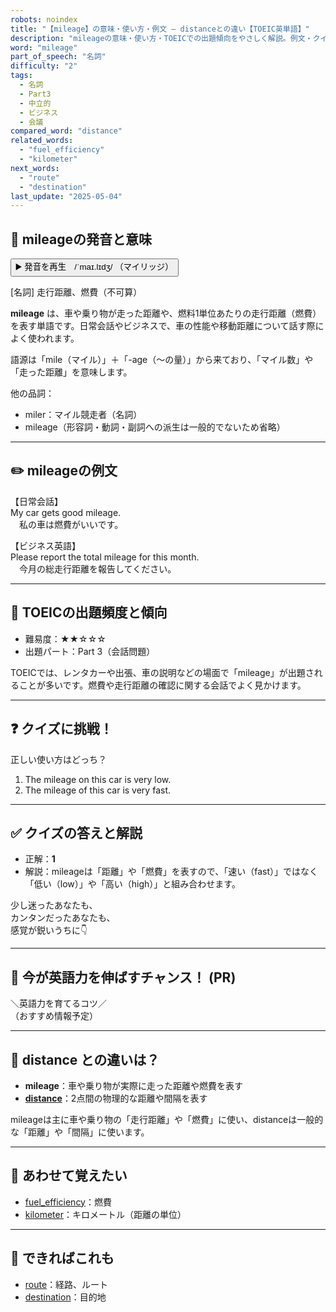 ```yaml
---
robots: noindex
title: "【mileage】の意味・使い方・例文 ― distanceとの違い【TOEIC英単語】"
description: "mileageの意味・使い方・TOEICでの出題傾向をやさしく解説。例文・クイズ付きでdistanceとの違いもわかりやすく学べます。"
word: "mileage"
part_of_speech: "名詞"
difficulty: "2"
tags:
  - 名詞
  - Part3
  - 中立的
  - ビジネス
  - 会議
compared_word: "distance"
related_words:
  - "fuel_efficiency"
  - "kilometer"
next_words:
  - "route"
  - "destination"
last_update: "2025-05-04"
---
```


## 🔰 mileageの発音と意味

<button class="play-audio" onclick="playTTS('mileage')">
  <span class="play-audio-main">
    ▶️ 発音を再生　/ˈmaɪ.lɪdʒ/
  </span>
  <span class="play-audio-sub">
    （マイリッジ）
  </span>
</button>

[名詞] 走行距離、燃費（不可算）

**mileage** は、車や乗り物が走った距離や、燃料1単位あたりの走行距離（燃費）を表す単語です。日常会話やビジネスで、車の性能や移動距離について話す際によく使われます。

語源は「mile（マイル）」＋「-age（～の量）」から来ており、「マイル数」や「走った距離」を意味します。

他の品詞：  
- miler：マイル競走者（名詞）
- mileage（形容詞・動詞・副詞への派生は一般的でないため省略）

---

## ✏️ mileageの例文

【日常会話】  
My car gets good mileage.  
　私の車は燃費がいいです。

【ビジネス英語】  
Please report the total mileage for this month.  
　今月の総走行距離を報告してください。

---

## 🎯 TOEICの出題頻度と傾向

- 難易度：★★☆☆☆
- 出題パート：Part 3（会話問題）

TOEICでは、レンタカーや出張、車の説明などの場面で「mileage」が出題されることが多いです。燃費や走行距離の確認に関する会話でよく見かけます。

---

## ❓ クイズに挑戦！

正しい使い方はどっち？

1. The mileage on this car is very low.  
2. The mileage of this car is very fast.

---

## ✅ クイズの答えと解説

- 正解：**1**
- 解説：mileageは「距離」や「燃費」を表すので、「速い（fast）」ではなく「低い（low）」や「高い（high）」と組み合わせます。

少し迷ったあなたも、  
カンタンだったあなたも、  
感覚が鋭いうちに👇️

---

## 🚀 今が英語力を伸ばすチャンス！ (PR)

<div class="info-center">
＼英語力を育てるコツ／<br>  
（おすすめ情報予定）
</div>

---

## 🤔  distance との違いは？

- **mileage**：車や乗り物が実際に走った距離や燃費を表す
- **[distance](/word/distance)**：2点間の物理的な距離や間隔を表す

mileageは主に車や乗り物の「走行距離」や「燃費」に使い、distanceは一般的な「距離」や「間隔」に使います。

---

## 🧩 あわせて覚えたい

- [fuel_efficiency](/word/fuel_efficiency)：燃費
- [kilometer](/word/kilometer)：キロメートル（距離の単位）

---

## 📖 できればこれも

- [route](/word/route)：経路、ルート
- [destination](/word/destination)：目的地

<!-- cvid: aid06_bid04 -->
